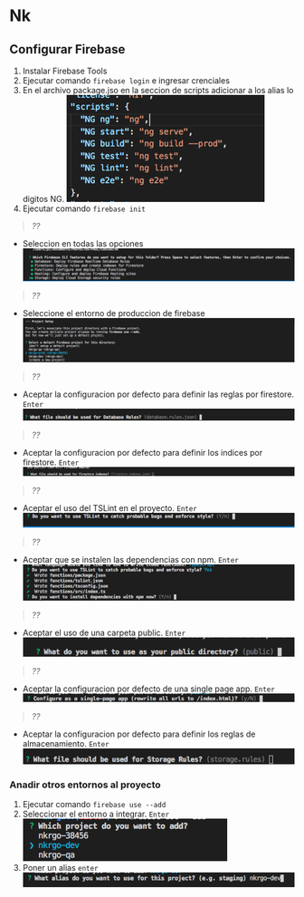 # Nk

## Configurar Firebase
1. Instalar Firebase Tools
2. Ejecutar comando `firebase login` e ingresar crenciales
3. En el archivo package.jso en la seccion de scripts adicionar a los alias lo digitos NG.
 ![imagen](./img-readme/pac.png)
4. Ejecutar comando `firebase init` 
> *??*
  + Seleccion en todas las opciones
  ![imagen](./img-readme/1init.png)
> *??*
  + Seleccione el entorno de produccion de firebase
  ![imagen](./img-readme/f1.png)
> *??*
  + Aceptar la configuracion por defecto para definir las reglas por firestore. `Enter`
  ![imagen](./img-readme/f2.png)
> *??*
  + Aceptar la configuracion por defecto para definir los indices por firestore. `Enter`
  ![imagen](./img-readme/f3.png)
> *??*
  + Aceptar el uso del TSLint en el proyecto. `Enter`
  ![imagen](./img-readme/f5.png)
> *??*
  + Aceptar que se instalen las dependencias con npm. `Enter`
  ![imagen](./img-readme/f6.png)
> *??*
  + Aceptar el uso de una carpeta public. `Enter`
  ![imagen](./img-readme/f7.png)
> *??*
  + Aceptar la configuracion por defecto de una single page app. `Enter`
  ![imagen](./img-readme/f9.png)
> *??*
+ Aceptar la configuracion por defecto para definir los reglas de almacenamiento. `Enter`
  ![imagen](./img-readme/f10.png)

### Anadir otros entornos al proyecto
1. Ejecutar comando `firebase use --add`
2. Seleccionar el entorno a integrar. `Enter`
  ![imagen](./img-readme/f11.png)
3. Poner un alias `enter`
![imagen](./img-readme/f12.png)

